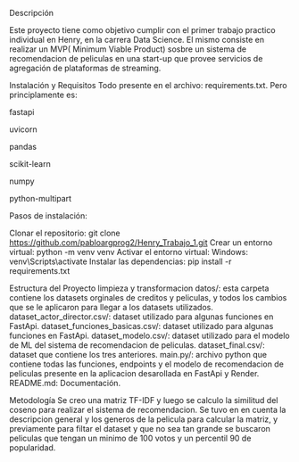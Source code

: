 Descripción

Este proyecto tiene como objetivo cumplir con el primer trabajo practico individual en Henry, en la carrera Data Science. El mismo consiste en realizar un MVP( Minimum Viable Product) sosbre un sistema de recomendacion de peliculas en una start-up que provee servicios de agregación de plataformas de streaming.


Instalación y Requisitos
Todo presente en el archivo: requirements.txt. 
Pero principlamente es:

fastapi

uvicorn

pandas

scikit-learn

numpy

python-multipart


Pasos de instalación:

Clonar el repositorio: git clone https://github.com/pabloargprog2/Henry_Trabajo_1.git
Crear un entorno virtual: python -m venv venv
Activar el entorno virtual:
Windows: venv\Scripts\activate
Instalar las dependencias: pip install -r requirements.txt

Estructura del Proyecto
limpieza y transformacion datos/: esta carpeta contiene los datasets orginales de creditos y peliculas, y todos los cambios que se le aplicaron para llegar a los datasets utilizados.
dataset_actor_director.csv/: dataset utilizado para algunas funciones en FastApi.
dataset_funciones_basicas.csv/: dataset utilizado para algunas funciones en FastApi.
dataset_modelo.csv/: dataset utilizado para el modelo de ML del sistema de recomendacion de peliculas.
dataset_final.csv/: dataset que contiene los tres anteriores.
main.py/: archivo python que contiene todas las funciones, endpoints y el modelo de recomendacion de peliculas presente en la aplicacion desarollada en FastApi y Render.
README.md: Documentación.

Metodología
Se creo una matriz TF-IDF y luego se calculo la similitud del coseno para realizar el sistema de recomendacion. Se tuvo en en cuenta la descripcion general y los generos de la pelicula para calcular la matriz, y previamente para filtar el dataset y que no sea tan grande se buscaron peliculas que tengan un minimo de 100 votos y un percentil 90 de popularidad.
